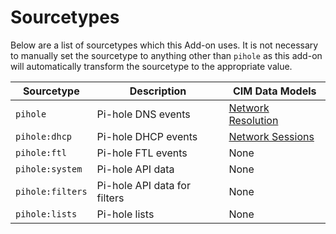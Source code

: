 # Sourcetypes

Below are a list of sourcetypes which this Add-on uses. It is not necessary to manually set the sourcetype to anything other than `pihole` as this add-on will automatically transform the sourcetype to the appropriate value.

Sourcetype | Description | CIM Data Models
----------- | ----------- | ---------------
`pihole` | Pi-hole DNS events | [Network Resolution](https://docs.splunk.com/Documentation/CIM/latest/User/NetworkResolutionDNS)
`pihole:dhcp` | Pi-hole DHCP events | [Network Sessions](https://docs.splunk.com/Documentation/CIM/latest/User/NetworkSessions)
`pihole:ftl` | Pi-hole FTL events | None
`pihole:system` | Pi-hole API data | None
`pihole:filters` | Pi-hole API data for filters | None
`pihole:lists` | Pi-hole lists | None